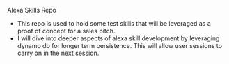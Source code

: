 Alexa Skills Repo

- This repo is used to hold some test skills that will be leveraged as a proof of concept for a sales pitch.
- I will dive into deeper aspects of alexa skill development by leveraging dynamo db for longer term persistence. This will allow user sessions to carry on in the next session.
